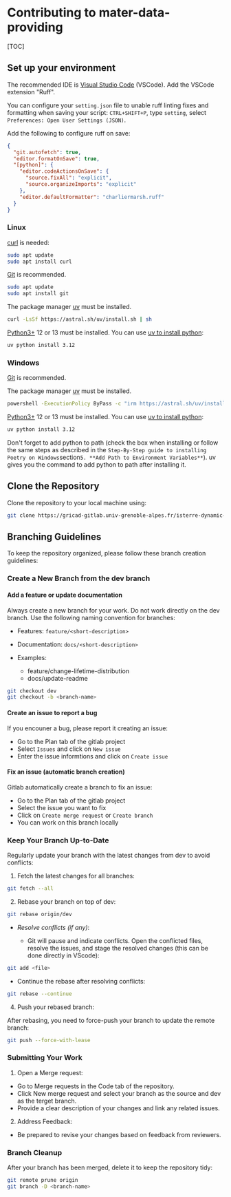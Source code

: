 # Contributing to mater-data-providing

[TOC]

## Set up your environment

The recommended IDE is [Visual Studio Code](https://code.visualstudio.com/) (VSCode). Add the VSCode extension "Ruff".

You can configure your `setting.json` file to unable ruff linting fixes and formatting when saving your script:
`CTRL+SHIFT+P`, type `setting`, select `Preferences: Open User Settings (JSON)`.

Add the following to configure ruff on save:

```json
{
  "git.autofetch": true,
  "editor.formatOnSave": true,
  "[python]": {
    "editor.codeActionsOnSave": {
      "source.fixAll": "explicit",
      "source.organizeImports": "explicit"
    },
    "editor.defaultFormatter": "charliermarsh.ruff"
  }
}
```

### Linux

[curl](https://curl.se/) is needed:

```bash
sudo apt update
sudo apt install curl
```

[Git](https://git-scm.com/) is recommended.

```bash
sudo apt update
sudo apt install git
```

The package manager [uv](https://docs.astral.sh/uv/) must be installed.

```bash
curl -LsSf https://astral.sh/uv/install.sh | sh
```

[Python3+](https://www.python.org/) 12 or 13 must be installed. You can use [uv to install python](https://docs.astral.sh/uv/guides/install-python/#getting-started):

```bash
uv python install 3.12
```

### Windows

[Git](https://git-scm.com/) is recommended.

The package manager [uv](https://docs.astral.sh/uv/) must be installed.

```bash
powershell -ExecutionPolicy ByPass -c "irm https://astral.sh/uv/install.ps1 | iex"
```

[Python3+](https://www.python.org/) 12 or 13 must be installed. You can use [uv to install python](https://docs.astral.sh/uv/guides/install-python/#getting-started):

```bash
uv python install 3.12
```

Don't forget to add python to path (check the box when installing or follow the same steps as described in the `Step-By-Step guide to installing Poetry on Windows`section`5. **Add Path to Environment Variables**`). uv gives you the command to add python to path after installing it.

## Clone the Repository

Clone the repository to your local machine using:

```bash
git clone https://gricad-gitlab.univ-grenoble-alpes.fr/isterre-dynamic-modeling/mater-project/mater.git
```

## Branching Guidelines

To keep the repository organized, please follow these branch creation guidelines:

### Create a New Branch from the dev branch

#### Add a feature or update documentation

Always create a new branch for your work. Do not work directly on the dev branch.
Use the following naming convention for branches:

- Features: `feature/<short-description>`
- Documentation: `docs/<short-description>`
- Examples:

  - feature/change-lifetime-distribution
  - docs/update-readme

```bash
git checkout dev
git checkout -b <branch-name>
```

#### Create an issue to report a bug

If you encouner a bug, please report it creating an issue:

- Go to the Plan tab of the gitlab project
- Select `Issues` and click on `New issue`
- Enter the issue informtions and click on `Create issue`

#### Fix an issue (automatic branch creation)

Gitlab automatically create a branch to fix an issue:

- Go to the Plan tab of the gitlab project
- Select the issue you want to fix
- Click on `Create merge request` or `Create branch`
- You can work on this branch locally

### Keep Your Branch Up-to-Date

Regularly update your branch with the latest changes from dev to avoid conflicts:

1. Fetch the latest changes for all branches:

```bash
git fetch --all
```

2. Rebase your branch on top of dev:

```bash
git rebase origin/dev
```

- _Resolve conflicts (if any)_:

  - Git will pause and indicate conflicts. Open the conflicted files, resolve the issues, and stage the resolved changes (this can be done directly in VScode):

```bash
git add <file>
```

- Continue the rebase after resolving conflicts:

```bash
git rebase --continue
```

4. Push your rebased branch:

After rebasing, you need to force-push your branch to update the remote branch:

```bash
git push --force-with-lease
```

### Submitting Your Work

1. Open a Merge request:

- Go to Merge requests in the Code tab of the repository.
- Click New merge request and select your branch as the source and dev as the terget branch.
- Provide a clear description of your changes and link any related issues.

2. Address Feedback:

- Be prepared to revise your changes based on feedback from reviewers.

### Branch Cleanup

After your branch has been merged, delete it to keep the repository tidy:

```bash
git remote prune origin
git branch -D <branch-name>
```
